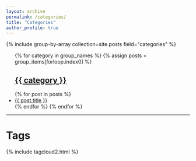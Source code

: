 ```yaml
---
layout: archive
permalink: /categories/
title: "Categories"
author_profile: true
---
```


{% include group-by-array collection=site.posts field="categories" %}
<ul>
{% for category in group_names %}
  {% assign posts = group_items[forloop.index0] %}
  <h2 id="{{ category | slugify }}"><a href='{{ category | slugify }}' class="archive__subtitle">{{ category }}</a></h2>
  {% for post in posts %}
    <li>
      <a href="{{ post.url | prepend: site.baseurl }}" class="archive__item-title">{{ post.title }}</a>
    </li>
  {% endfor %}
{% endfor %}
</ul>

<hr />
<h1>Tags</h1>
{% include tagcloud2.html %}